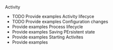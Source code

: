 Activity 
  - TODO Provide examples
Activity lifecyce
  - TODO Provide examples
Configuration changes
  - Provide examples
Process lifecycle
  - Provide examples
Saving PErsistent state
  - Provide examples
Starting Activites
 - Provide examples
